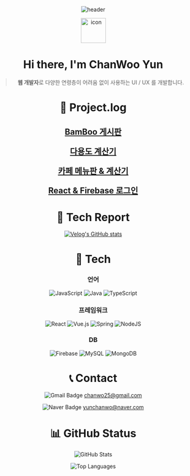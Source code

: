 <div align="center">

![header](https://capsule-render.vercel.app/api?type=venom&color=auto&height=300&section=header&text=Welcome-nl-SuperMarmot.log&fontSize=70)

<img src="https://techstack-generator.vercel.app/react-icon.svg" alt="icon" width="65" height="65" />

# Hi there, I'm ChanWoo Yun

> **웹 개발자**로 다양한 연령층이 어려움 없이 사용하는 UI / UX 를 개발합니다.

# 🔗 Project.log

<h2>

[BamBoo 게시판](https://bamboo-3658e.web.app/)

[다용도 계산기](https://github.com/whobuythis/React_Calculator)

[카페 메뉴판 & 계산기](https://github.com/whobuythis/whobuythis/tree/main/projects/01_cafe)

[React & Firebase 로그인](https://github.com/whobuythis/whobuythis/tree/main/projects/02_LogIn)

</h2>

# 📃 Tech Report

[![Velog's GitHub stats](https://velog-readme-stats.vercel.app/api?name=whobuythis)](https://velog.io/@whobuythis)

# 🔧 Tech

### 언어

![JavaScript](https://img.shields.io/badge/javascript-%23323330.svg?style=for-the-badge&logo=javascript&logoColor=%23F7DF1E)
![Java](https://img.shields.io/badge/java-%23ED8B00.svg?style=for-the-badge&logo=openjdk&logoColor=white)
![TypeScript](https://img.shields.io/badge/typescript-%23007ACC.svg?style=for-the-badge&logo=typescript&logoColor=white)

### 프레임워크

![React](https://img.shields.io/badge/react-%2320232a.svg?style=for-the-badge&logo=react&logoColor=%2361DAFB)
![Vue.js](https://img.shields.io/badge/vuejs-%2335495e.svg?style=for-the-badge&logo=vuedotjs&logoColor=%234FC08D)
![Spring](https://img.shields.io/badge/spring-%236DB33F.svg?style=for-the-badge&logo=spring&logoColor=white)
![NodeJS](https://img.shields.io/badge/node.js-6DA55F?style=for-the-badge&logo=node.js&logoColor=white)

### DB

![Firebase](https://img.shields.io/badge/firebase-a08021?style=for-the-badge&logo=firebase&logoColor=ffcd34)
![MySQL](https://img.shields.io/badge/mysql-4479A1.svg?style=for-the-badge&logo=mysql&logoColor=white)
![MongoDB](https://img.shields.io/badge/MongoDB-%234ea94b.svg?style=for-the-badge&logo=mongodb&logoColor=white)

# 📞 Contact

![Gmail Badge](https://img.shields.io/badge/Gmail-d14836?style=flat-square&logo=Gmail&logoColor=white&link=mailto:chanwo25@gmail.com)
chanwo25@gmail.com

![Naver Badge](https://img.shields.io/badge/Naver-03C75A?style=flat-square&logo=Naver&logoColor=white&link=mailto:yunchanwo@naver.com)
yunchanwo@naver.com

# 📊 GitHub Status

![GitHub Stats](https://github-readme-stats.vercel.app/api?username=whobuythis&show_icons=true&theme=radical)

![Top Languages](https://github-readme-stats.vercel.app/api/top-langs/?username=whobuythis&layout=compact&theme=radical)

</div>
